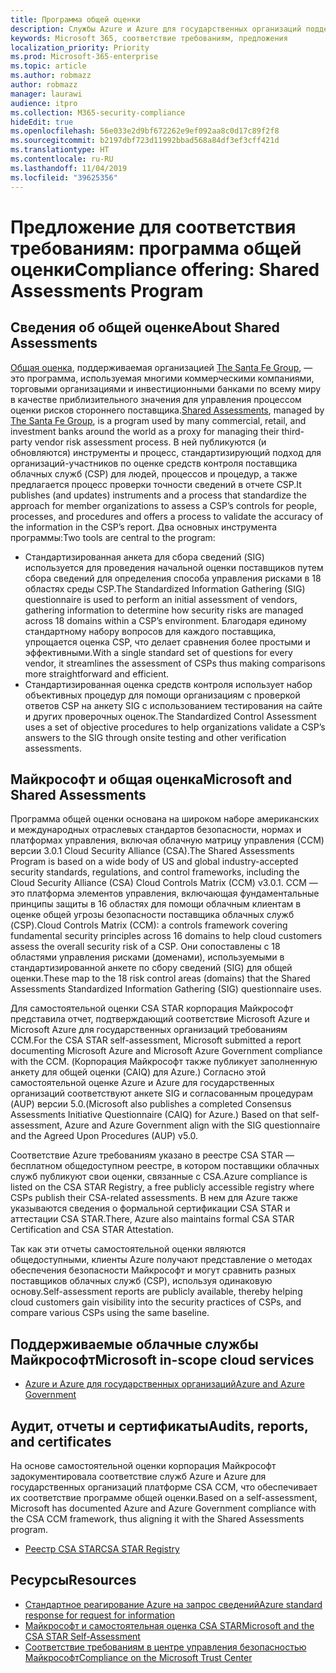 ```yaml
---
title: Программа общей оценки
description: Службы Azure и Azure для государственных организаций поддерживают средства оценки риска программы общей оценки, основанной на самостоятельной оценке CSA STAR.
keywords: Microsoft 365, соответствие требованиям, предложения
localization_priority: Priority
ms.prod: Microsoft-365-enterprise
ms.topic: article
ms.author: robmazz
author: robmazz
manager: laurawi
audience: itpro
ms.collection: M365-security-compliance
hideEdit: true
ms.openlocfilehash: 56e033e2d9bf672262e9ef092aa8c0d17c89f2f8
ms.sourcegitcommit: b2197dbf723d11992bbad568a84df3ef3cff421d
ms.translationtype: HT
ms.contentlocale: ru-RU
ms.lasthandoff: 11/04/2019
ms.locfileid: "39625356"
---
```

# <a name="compliance-offering-shared-assessments-program"></a><span data-ttu-id="24495-104">Предложение для соответствия требованиям: программа общей оценки</span><span class="sxs-lookup"><span data-stu-id="24495-104">Compliance offering: Shared Assessments Program</span></span>

## <a name="about-shared-assessments"></a><span data-ttu-id="24495-105">Сведения об общей оценке</span><span class="sxs-lookup"><span data-stu-id="24495-105">About Shared Assessments</span></span>

<span data-ttu-id="24495-106">[Общая оценка](https://sharedassessments.org/), поддерживаемая организацией [The Santa Fe Group](https://www.santa-fe-group.com/), — это программа, используемая многими коммерческими компаниями, торговыми организациями и инвестиционными банками по всему миру в качестве приблизительного значения для управления процессом оценки рисков стороннего поставщика.</span><span class="sxs-lookup"><span data-stu-id="24495-106">[Shared Assessments](https://sharedassessments.org/), managed by [The Santa Fe Group](https://www.santa-fe-group.com/), is a program used by many commercial, retail, and investment banks around the world as a proxy for managing their third-party vendor risk assessment process.</span></span> <span data-ttu-id="24495-107">В ней публикуются (и обновляются) инструменты и процесс, стандартизирующий подход для организаций-участников по оценке средств контроля поставщика облачных служб (CSP) для людей, процессов и процедур, а также предлагается процесс проверки точности сведений в отчете CSP.</span><span class="sxs-lookup"><span data-stu-id="24495-107">It publishes (and updates) instruments and a process that standardize the approach for member organizations to assess a CSP’s controls for people, processes, and procedures and offers a process to validate the accuracy of the information in the CSP’s report.</span></span> <span data-ttu-id="24495-108">Два основных инструмента программы:</span><span class="sxs-lookup"><span data-stu-id="24495-108">Two tools are central to the program:</span></span>

- <span data-ttu-id="24495-109">Стандартизированная анкета для сбора сведений (SIG) используется для проведения начальной оценки поставщиков путем сбора сведений для определения способа управления рисками в 18 областях среды CSP.</span><span class="sxs-lookup"><span data-stu-id="24495-109">The Standardized Information Gathering (SIG) questionnaire is used to perform an initial assessment of vendors, gathering information to determine how security risks are managed across 18 domains within a CSP’s environment.</span></span> <span data-ttu-id="24495-110">Благодаря единому стандартному набору вопросов для каждого поставщика, упрощается оценка CSP, что делает сравнения более простыми и эффективными.</span><span class="sxs-lookup"><span data-stu-id="24495-110">With a single standard set of questions for every vendor, it streamlines the assessment of CSPs thus making comparisons more straightforward and efficient.</span></span>
- <span data-ttu-id="24495-111">Стандартизированная оценка средств контроля использует набор объективных процедур для помощи организациям с проверкой ответов CSP на анкету SIG с использованием тестирования на сайте и других проверочных оценок.</span><span class="sxs-lookup"><span data-stu-id="24495-111">The Standardized Control Assessment uses a set of objective procedures to help organizations validate a CSP’s answers to the SIG through onsite testing and other verification assessments.</span></span>

## <a name="microsoft-and-shared-assessments"></a><span data-ttu-id="24495-112">Майкрософт и общая оценка</span><span class="sxs-lookup"><span data-stu-id="24495-112">Microsoft and Shared Assessments</span></span>

<span data-ttu-id="24495-113">Программа общей оценки основана на широком наборе американских и международных отраслевых стандартов безопасности, нормах и платформах управления, включая облачную матрицу управления (CCM) версии 3.0.1 Cloud Security Alliance (CSA).</span><span class="sxs-lookup"><span data-stu-id="24495-113">The Shared Assessments Program is based on a wide body of US and global industry-accepted security standards, regulations, and control frameworks, including the Cloud Security Alliance (CSA) Cloud Controls Matrix (CCM) v3.0.1.</span></span> <span data-ttu-id="24495-114">CCM — это платформа элементов управления, включающая фундаментальные принципы защиты в 16 областях для помощи облачным клиентам в оценке общей угрозы безопасности поставщика облачных служб (CSP).</span><span class="sxs-lookup"><span data-stu-id="24495-114">Cloud Controls Matrix (CCM): a controls framework covering fundamental security principles across 16 domains to help cloud customers assess the overall security risk of a CSP.</span></span> <span data-ttu-id="24495-115">Они сопоставлены с 18 областями управления рисками (доменами), используемыми в стандартизированной анкете по сбору сведений (SIG) для общей оценки.</span><span class="sxs-lookup"><span data-stu-id="24495-115">These map to the 18 risk control areas (domains) that the Shared Assessments Standardized Information Gathering (SIG) questionnaire uses.</span></span>

<span data-ttu-id="24495-116">Для самостоятельной оценки CSA STAR корпорация Майкрософт представила отчет, подтверждающий соответствие Microsoft Azure и Microsoft Azure для государственных организаций требованиям CCM.</span><span class="sxs-lookup"><span data-stu-id="24495-116">For the CSA STAR self-assessment, Microsoft submitted a report documenting Microsoft Azure and Microsoft Azure Government compliance with the CCM.</span></span> <span data-ttu-id="24495-117">(Корпорация Майкрософт также публикует заполненную анкету для общей оценки (CAIQ) для Azure.) Согласно этой самостоятельной оценке Azure и Azure для государственных организаций соответствуют анкете SIG и согласованным процедурам (AUP) версии 5.0.</span><span class="sxs-lookup"><span data-stu-id="24495-117">(Microsoft also publishes a completed Consensus Assessments Initiative Questionnaire (CAIQ) for Azure.) Based on that self-assessment, Azure and Azure Government align with the SIG questionnaire and the Agreed Upon Procedures (AUP) v5.0.</span></span>

<span data-ttu-id="24495-118">Соответствие Azure требованиям указано в реестре CSA STAR — бесплатном общедоступном реестре, в котором поставщики облачных служб публикуют свои оценки, связанные с CSA.</span><span class="sxs-lookup"><span data-stu-id="24495-118">Azure compliance is listed on the CSA STAR Registry, a free publicly accessible registry where CSPs publish their CSA-related assessments.</span></span> <span data-ttu-id="24495-119">В нем для Azure также указываются сведения о формальной сертификации CSA STAR и аттестации CSA STAR.</span><span class="sxs-lookup"><span data-stu-id="24495-119">There, Azure also maintains formal CSA STAR Certification and CSA STAR Attestation.</span></span>

<span data-ttu-id="24495-120">Так как эти отчеты самостоятельной оценки являются общедоступными, клиенты Azure получают представление о методах обеспечения безопасности Майкрософт и могут сравнить разных поставщиков облачных служб (CSP), используя одинаковую основу.</span><span class="sxs-lookup"><span data-stu-id="24495-120">Self-assessment reports are publicly available, thereby helping cloud customers gain visibility into the security practices of CSPs, and compare various CSPs using the same baseline.</span></span>

## <a name="microsoft-in-scope-cloud-services"></a><span data-ttu-id="24495-121">Поддерживаемые облачные службы Майкрософт</span><span class="sxs-lookup"><span data-stu-id="24495-121">Microsoft in-scope cloud services</span></span>

- [<span data-ttu-id="24495-122">Azure и Azure для государственных организаций</span><span class="sxs-lookup"><span data-stu-id="24495-122">Azure and Azure Government</span></span>](https://aka.ms/AzureCompliance)

## <a name="audits-reports-and-certificates"></a><span data-ttu-id="24495-123">Аудит, отчеты и сертификаты</span><span class="sxs-lookup"><span data-stu-id="24495-123">Audits, reports, and certificates</span></span>

<span data-ttu-id="24495-124">На основе самостоятельной оценки корпорация Майкрософт задокументировала соответствие служб Azure и Azure для государственных организаций платформе CSA CCM, что обеспечивает их соответствие программе общей оценки.</span><span class="sxs-lookup"><span data-stu-id="24495-124">Based on a self-assessment, Microsoft has documented Azure and Azure Government compliance with the CSA CCM framework, thus aligning it with the Shared Assessments program.</span></span>

- [<span data-ttu-id="24495-125">Реестр CSA STAR</span><span class="sxs-lookup"><span data-stu-id="24495-125">CSA STAR Registry</span></span>](https://aka.ms/Azure_STAR)

## <a name="resources"></a><span data-ttu-id="24495-126">Ресурсы</span><span class="sxs-lookup"><span data-stu-id="24495-126">Resources</span></span>

- [<span data-ttu-id="24495-127">Стандартное реагирование Azure на запрос сведений</span><span class="sxs-lookup"><span data-stu-id="24495-127">Azure standard response for request for information</span></span>](https://gallery.technet.microsoft.com/Azure-Standard-Response-to-5de19cb6)
- [<span data-ttu-id="24495-128">Майкрософт и самостоятельная оценка CSA STAR</span><span class="sxs-lookup"><span data-stu-id="24495-128">Microsoft and the CSA STAR Self-Assessment</span></span>](offering-csa-star-self-assessment.md)
- [<span data-ttu-id="24495-129">Соответствие требованиям в центре управления безопасностью Майкрософт</span><span class="sxs-lookup"><span data-stu-id="24495-129">Compliance on the Microsoft Trust Center</span></span>](https://www.microsoft.com/trust-center/compliance/compliance-overview)
